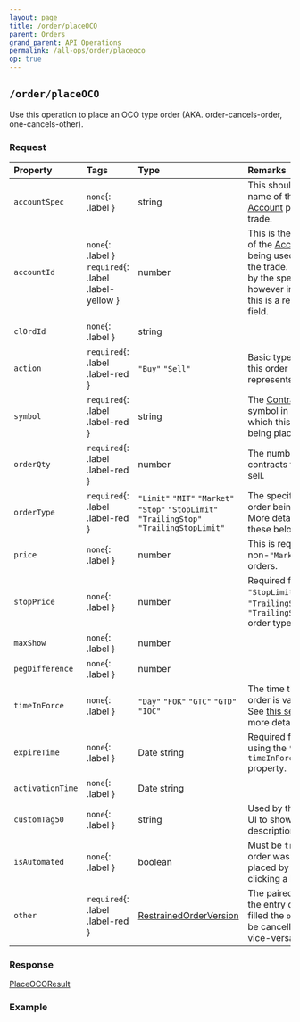 ```yaml
---
layout: page
title: /order/placeOCO
parent: Orders
grand_parent: API Operations
permalink: /all-ops/order/placeoco
op: true
---
```

<script>
    window.addEventListener('load', () => {
        const TDV = Symbol.for('tdv-docs');
        window[TDV].defineTryit({
            name: 'placeOCO',
            endpoint: '/order/placeOCO',
            method: 'POST',
            params: {
                accountSpec: "accountName",
                accountId: 0,
                action: 'Buy',
                '// clOrdId': "",
                symbol: "ES...",
                orderQty: 1,
                orderType: 'Market',
                '// price': 0,
                '// stopPrice': 0,
                '// maxShow': 0,
                '// pegDifference': 0,
                timeInForce: 'Day',
                '// expireTime': new Date().toJSON(),
                '// activationTime': new Date().toJSON(),
                '// customTag50': "",
                isAutomated: true,
                other: {
                    action: 'Sell',
                    '// clOrdId': "",
                    orderType: 'Stop',
                    '// price': 0,
                    stopPrice: 0,
                    '// maxShow': 0,
                    '// pegDifference': 0,
                    '// timeInForce': 'Day',
                    '// expireTime': new Date().toJSON(),
                    '// text': ""
                }
            }
        });
        window[TDV].buildCallouts(window[TDV].buildCallouts.defaultAuthWarning);
    });
</script>

## `/order/placeOCO`
Use this operation to place an OCO type order (AKA. order-cancels-order, one-cancels-other).

### Request

| Property | Tags | Type | Remarks
|:---------|:-----|:-----|:-------
| `accountSpec` | `none`{: .label } | string | This should be the name of the [Account]({{site.baseurl}}/entity-system/index/Account) placing the trade.
| `accountId` | `none`{: .label } `required`{: .label .label-yellow } | number | This is the Entity ID of the [Account]({{site.baseurl}}/entity-system/index/Account) being used to place the trade. Optional by the specification, however in practice this is a required field.
| `clOrdId` | `none`{: .label } | string | 
| `action` | `required`{: .label .label-red } | `"Buy"` `"Sell"` | Basic type of action this order represents.
| `symbol` | `required`{: .label .label-red } | string | The [Contract]({{site.baseurl}}/entity-system/index/Contract) symbol in regards to which this order is being placed.
| `orderQty` | `required`{: .label .label-red } | number | The number of contracts to buy or sell.
| `orderType` | `required`{: .label .label-red } | `"Limit"` `"MIT"` `"Market"` `"Stop"` `"StopLimit"` `"TrailingStop"` `"TrailingStopLimit"` | The specific type of order being placed. More details on these below.
| `price` | `none`{: .label } | number | This is required for non-`"Market"` type orders.
| `stopPrice` | `none`{: .label } | number | Required for `"Stop"`, `"StopLimit"`, `"TrailingStop"`, and `"TrailingStopLimit"` order types.
| `maxShow` | `none`{: .label } | number | 
| `pegDifference` | `none`{: .label } | number | 
| `timeInForce` | `none`{: .label } | `"Day"` `"FOK"` `"GTC"` `"GTD"` `"IOC"` | The time that this order is valid for. See [this section]({{site.baseurl}}/entity-system/index/orderversion#notes) for more details.
| `expireTime` | `none`{: .label } | Date string | Required for orders using the `"GTD"` `timeInForce` property.
| `activationTime` | `none`{: .label } | Date string | 
| `customTag50` | `none`{: .label } | string | Used by the Trader UI to show custom descriptions.
| `isAutomated` | `none`{: .label } | boolean | Must be `true` if the order was not placed by a human clicking a button.
| `other` | `required`{: .label .label-red } | [RestrainedOrderVersion]({{site.baseurl}}/entity-system/index/RestrainedOrderVersion) | The paired order - if the entry order is filled the `other` will be cancelled, and vice-versa.

### Response
[PlaceOCOResult]({{site.baseurl}}/entity-system/index/PlaceOCOResult)

### Example
